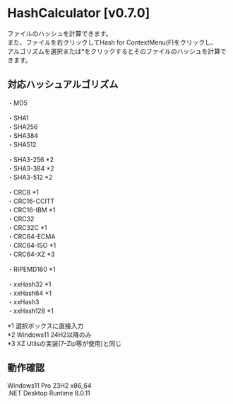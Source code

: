 # HashCalculator [v0.7.0]  

ファイルのハッシュを計算できます。  
また、ファイルを右クリックしてHash for ContextMenu(F)をクリックし、  
アルゴリズムを選択または*をクリックするとそのファイルのハッシュを計算できます。

## 対応ハッシュアルゴリズム  
・MD5  
  
・SHA1  
・SHA256  
・SHA384  
・SHA512  
  
・SHA3-256 *2  
・SHA3-384 *2  
・SHA3-512 *2  
  
・CRC8 *1  
・CRC16-CCITT  
・CRC16-IBM *1  
・CRC32  
・CRC32C *1  
・CRC64-ECMA  
・CRC64-ISO *1  
・CRC64-XZ *3  
  
・RIPEMD160 *1  
  
・xxHash32 *1  
・xxHash64 *1  
・xxHash3  
・xxHash128 *1  
  
*1 選択ボックスに直接入力  
*2 Windows11 24H2以降のみ  
*3 XZ Utilsの実装(7-Zip等が使用)と同じ

## 動作確認  
Windows11 Pro 23H2 x86_64  
.NET Desktop Runtime 8.0.11
